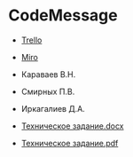 # CodeMessage

* [Trello](https://trello.com/b/jHSGbgHG/dt)
* [Miro](https://miro.com/app/board/uXjVOFYqJrc=/)

* Караваев В.Н.
* Смирных П.В.
* Иркагалиев Д.А.

* [Техническое задание.docx](https://github.com/Eygonb/CodeMessage/blob/main/Documentation/%D0%A2%D0%B5%D1%85%D0%BD%D0%B8%D1%87%D0%B5%D1%81%D0%BA%D0%BE%D0%B5%20%D0%B7%D0%B0%D0%B4%D0%B0%D0%BD%D0%B8%D0%B5.docx)
* [Техническое задание.pdf](https://github.com/Eygonb/CodeMessage/blob/main/Documentation/%D0%A2%D0%B5%D1%85%D0%BD%D0%B8%D1%87%D0%B5%D1%81%D0%BA%D0%BE%D0%B5%20%D0%B7%D0%B0%D0%B4%D0%B0%D0%BD%D0%B8%D0%B5.pdf)
